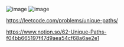 ![image](https://user-images.githubusercontent.com/84365977/191192554-c024dea7-ba8c-4603-b396-34edb7bdbdcd.png)
![image](https://user-images.githubusercontent.com/84365977/191192583-0f11752c-5317-47a3-a9ad-6dc1c6a574ed.png)

https://leetcode.com/problems/unique-paths/

https://www.notion.so/62-Unique-Paths-f04bb665197f47d9aea54cf68a6ae2e1
